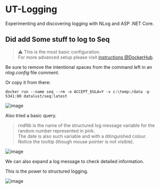 UT-Logging
==========

Experimenting and discovering logging with NLog and ASP .NET Core.


## Did add Some stuff to log to Seq

> ⚠ This is the most basic configuration.  
> For more advanced setup please visit [instructions @DockerHub](<https://hub.docker.com/r/datalust/seq>).


Be sure to remove the intentional spaces from the command left in  an *nlog.config* file comment.

Or copy it from there:

`docker run --name seq --rm -e ACCEPT_EULA=Y -v c:\temp:/data -p 5341:80 datalust/seq:latest`

![image](https://github.com/UchiTesting/UT-Logging/assets/56003633/bac3001c-d857-4af2-be1d-12686a612cb5)

Also tried a basic query.

> rndNb is the name of the structured log message variable for the random number represented in pink.  
> The date is also such variable and with a ditinguished colour.  
> Notice the tooltip (though mouse pointer is not visible).

![image](https://github.com/UchiTesting/UT-Logging/assets/56003633/3bebbb5f-3467-4674-8448-4c6d8d459236)

We can also expand a log message to check detailed information.

This is the power to structured logging.

![image](https://github.com/UchiTesting/UT-Logging/assets/56003633/a84b3720-290c-4882-848b-6c9f73ac4a94)

